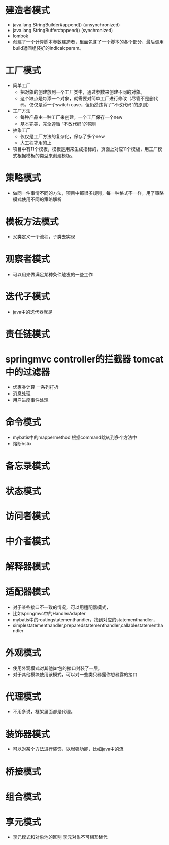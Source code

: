 # 建造者模式
* java.lang.StringBuilder#append() (unsynchronized)
* java.lang.StringBuffer#append() (synchronized)
* lombok
* 创建了一个计算脚本参数建造者，里面包含了一个脚本的各个部分，最后调用build返回组装好的indicalcparam。
# 工厂模式
* 简单工厂
  * 把对象的创建放到一个工厂类中，通过参数来创建不同的对象。
  * 这个缺点是每添一个对象，就需要对简单工厂进行修改（尽管不是删代码，仅仅是添一个switch case，但仍然违背了“不改代码”的原则）
* 工厂方法
  * 每种产品由一种工厂来创建，一个工厂保存一个new
  * 基本完美，完全遵循 “不改代码”的原则
* 抽象工厂
  * 仅仅是工厂方法的复杂化，保存了多个new
  * 大工程才用的上
* 项目中有11个模板，模板是用来生成指标的，页面上对应11个模板，用工厂模式根据模板的类型来创建模板。

# 策略模式
* 做同一件事情不同的方法，项目中都很多规则，每一种格式不一样，用了策略模式使用不同的策略解析
# 模板方法模式
* 父类定义一个流程，子类去实现
# 观察者模式
* 可以用来做满足某种条件触发的一些工作
# 迭代子模式
* java中的迭代器就是
# 责任链模式
# springmvc controller的拦截器 tomcat中的过滤器
* 优惠券计算 一系列打折
* 消息处理
* 用户进度事件处理
# 命令模式
* mybatis中的mappermethod 根据command跳转到多个方法中
* 熔断hstix
# 备忘录模式
# 状态模式
# 访问者模式
# 中介者模式
# 解释器模式

# 适配器模式
* 对于某些接口不一致的情况，可以用适配器模式，
* 比如springmvc中的HandlerAdapter
* mybatis中的routingstatementhandler，找到对应的statementhandler，
* simplestatementhandler,preparedstatementhandler,callablestatementhandler
# 外观模式
* 使用外观模式对其他jar包的接口封装了一层。
* 对于其他模块使用该模式，可以对一些类只暴露你想暴露的接口
# 代理模式
* 不用多说，框架里面都是代理。
# 装饰器模式
* 可以对某个方法进行装饰，以增强功能，比如java中的流
# 桥接模式
# 组合模式
# 享元模式 
* 享元模式和对象池的区别 享元对象不可相互替代
